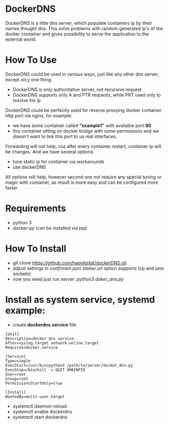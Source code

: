 # DockerDNS

DockerDNS is a little dns server, which populate containers ip by their names thought dns. This 
solve problems with random generated ip's of the docker container and gives possibility to serve the application
to the external world.


# How To Use

DockerDNS could be used in various ways, just like any other dns server, except on;y one thing:
  - DockerDNS is only authoritative server, not recursive request
  - DockerDNS supports only A and PTR requests, while PRT used only to resolve his ip
  
DockerDNS could be perfectly used for reverse proxying docker container http port via nginx, for example:
 - we have some container called **"example1"** with available port **80**
 - this container sitting on docker bridge with some permissions and we doesn't want to link this port to us real interfaces.
 
 Forwarding will not help, coz after every container restart, container ip will be changes. And we have several options:
 - tune static ip for container via workarounds
 - use dockerDNS
 
 All options will help, however second one not require any special tuning or magic with container, as result is more easy and can be configured more faster
 
# Requirements
 - python 3
 - docker-py (can be installed via pip)
 
# How To Install
  - git clone https://github.com/hapylestat/dockerDNS.git
  - adjust settings in *conf/main.json* (doker.url option supports tcp and unix sockets)
  - now you need just run server: *python3 doker_dns.py*
  
# Install as system service, systemd example:
- create **dockerdns.service** file:
```
[Unit]
Description=docker dns service
After=syslog.target network-online.target
Requires=docker.service

[Service]
Type=simple
ExecStart=/usr/bin/python3 /path/to/server/docker_dns.py
ExecStop=/bin/kill -s QUIT $MAINPID
User=root
Group=root
PermissionsStartOnly=true

[Install]
WantedBy=multi-user.target
```
- systemctl daemon-reload
- systemctl enable dockerdns
- systemctl start dockerdns 